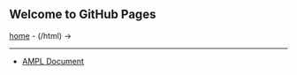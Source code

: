 ## Welcome to GitHub Pages

[home](https://ravichas.github.io/) - (/html) ->

---

- [AMPL Document](/html)




